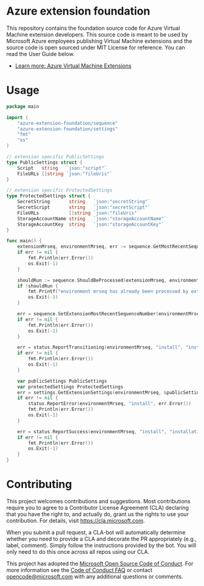 # Azure extension foundation
This repository contains the foundation source code for Azure Virtual Machine extension developers.
This source code is meant to be used by Microsoft Azure employees publishing Virtual Machine extensions and the source code is open sourced under MIT License for reference. You can read the User Guide below.

* [Learn more: Azure Virtual Machine Extensions](https://azure.microsoft.com/en-us/documentation/articles/virtual-machines-extensions-features/)

# Usage

```go
package main

import (
	"azure-extension-foundation/sequence"
	"azure-extension-foundation/settings"
	"fmt"
	"os"
)

// extension specific PublicSettings
type PublicSettings struct {
	Script   string   `json:"script"`
	FileURLs []string `json:"fileUris"`
}

// extension specific ProtectedSettings
type ProtectedSettings struct {
	SecretString       string   `json:"secretString"`
	SecretScript       string   `json:"secretScript"`
	FileURLs           []string `json:"fileUris"`
	StorageAccountName string   `json:"storageAccountName"`
	StorageAccountKey  string   `json:"storageAccountKey"`
}

func main() {
	extensionMrseq, environmentMrseq, err := sequence.GetMostRecentSequenceNumber()
	if err != nil {
		fmt.Println(err.Error())
		os.Exit(-1)
	}

	shouldRun := sequence.ShouldBeProcessed(extensionMrseq, environmentMrseq)
	if !shouldRun {
		fmt.Printf("environment mrseq has already been processed by extension (environment mrseq : %v, extension mrseq : %v)\n", environmentMrseq, extensionMrseq)
		os.Exit(-1)
	}

	err = sequence.SetExtensionMostRecentSequenceNumber(environmentMrseq)
	if err != nil {
		fmt.Println(err.Error())
		os.Exit(-1)
	}

	err = status.ReportTransitioning(environmentMrseq, "install", "installation in progress")
	if err != nil {
		fmt.Println(err.Error())
		os.Exit(-1)
	}

	var publicSettings PublicSettings
	var protectedSettings ProtectedSettings
	err = settings.GetExtensionSettings(environmentMrseq, &publicSettings, &protectedSettings)
	if err != nil {
		status.ReportError(environmentMrseq, "install", err.Error())
		fmt.Println(err.Error())
		os.Exit(-1)
	}

	err = status.ReportSuccess(environmentMrseq, "install", "installation in complete")
	if err != nil {
		fmt.Println(err.Error())
		os.Exit(-1)
	}
}
```

# Contributing

This project welcomes contributions and suggestions.  Most contributions require you to agree to a
Contributor License Agreement (CLA) declaring that you have the right to, and actually do, grant us
the rights to use your contribution. For details, visit https://cla.microsoft.com.

When you submit a pull request, a CLA-bot will automatically determine whether you need to provide
a CLA and decorate the PR appropriately (e.g., label, comment). Simply follow the instructions
provided by the bot. You will only need to do this once across all repos using our CLA.

This project has adopted the [Microsoft Open Source Code of Conduct](https://opensource.microsoft.com/codeofconduct/).
For more information see the [Code of Conduct FAQ](https://opensource.microsoft.com/codeofconduct/faq/) or
contact [opencode@microsoft.com](mailto:opencode@microsoft.com) with any additional questions or comments.
